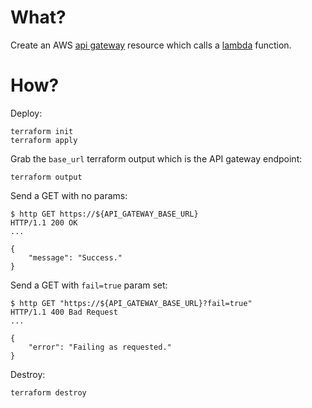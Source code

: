 # What?

Create an AWS [api gateway](https://aws.amazon.com/api-gateway/) resource which calls a [lambda](https://aws.amazon.com/lambda/) function.

# How?

Deploy:

```
terraform init
terraform apply
```

Grab the `base_url` terraform output which is the API gateway endpoint:

```
terraform output
```

Send a GET with no params:

```
$ http GET https://${API_GATEWAY_BASE_URL}
HTTP/1.1 200 OK
...

{
    "message": "Success."
}
```

Send a GET with `fail=true` param set:

```
$ http GET "https://${API_GATEWAY_BASE_URL}?fail=true"
HTTP/1.1 400 Bad Request
...

{
    "error": "Failing as requested."
}
```

Destroy:

```
terraform destroy
```
